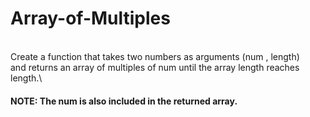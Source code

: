 # Array-of-Multiples
\
Create a function that takes two numbers as arguments (num , length)\
and returns an array of multiples of num until the array length reaches length.\

#### NOTE: The num is also included in the returned array. 
